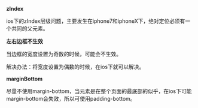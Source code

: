 **zIndex**

ios下的zIndex层级问题，主要发生在iphone7和iphoneX下，绝对定位必须有一个共同的父元素。

**左右边框不生效**

当边框的宽度设置为奇数的时候，可能会不生效。

解决办法：将宽度设置为偶数的时候，在ios下就可以解决。

**marginBottom**

尽量不使用margin-bottom，当元素是在整个页面的最底部的似乎，在ios下可能margin-bottom会失效，所以可使用padding-bottom。